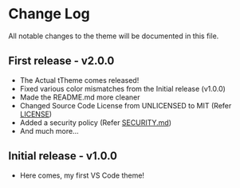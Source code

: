 # Change Log

All notable changes to the theme will be documented in this file.

## First release - v2.0.0

- The Actual tTheme comes released!
- Fixed various color mismatches from the Initial release (v1.0.0)
- Made the README.md more cleaner
- Changed Source Code License from UNLICENSED to MIT (Refer [LICENSE](https://github.com/ThejasRP/tTheme/blob/main/README.md))
- Added a security policy (Refer [SECURITY.md](https://github.com/ThejasRP/tTheme/blob/main/SECURITY.md))
- And much more...

## Initial release - v1.0.0

- Here comes, my first VS Code theme!
